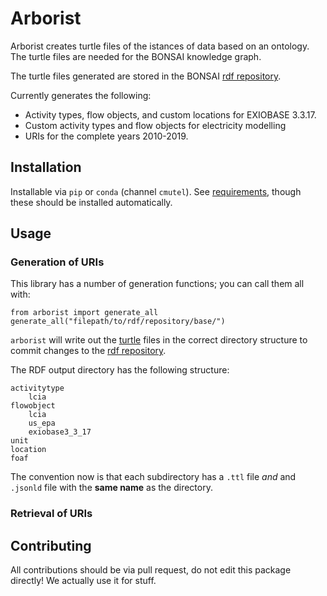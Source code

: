 # Arborist

Arborist creates turtle files of the istances of data based on an ontology. The turtle files are needed for the BONSAI knowledge graph. 

The turtle files generated are stored in the BONSAI [rdf repository](https://github.com/BONSAMURAIS/rdf).

Currently generates the following:

* Activity types, flow objects, and custom locations for EXIOBASE 3.3.17.
* Custom activity types and flow objects for electricity modelling
* URIs for the complete years 2010-2019.

## Installation

Installable via `pip` or `conda` (channel `cmutel`). See [requirements](https://github.com/BONSAMURAIS/arborist/blob/master/requirements.txt), though these should be installed automatically.

## Usage

### Generation of URIs

This library has a number of generation functions; you can call them all with:

    from arborist import generate_all
    generate_all("filepath/to/rdf/repository/base/")

`arborist` will write out the [turtle](https://en.wikipedia.org/wiki/Turtle_(syntax)) files in the correct directory structure to commit changes to the [rdf repository](https://rdf.bonsai.uno/).

The RDF output directory has the following structure:

    activitytype
        lcia
    flowobject
        lcia
        us_epa
        exiobase3_3_17
    unit
    location
    foaf

The convention now is that each subdirectory has a `.ttl` file *and* and `.jsonld` file with the **same name** as the directory.

### Retrieval of URIs

## Contributing

All contributions should be via pull request, do not edit this package directly! We actually use it for stuff.
